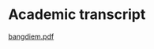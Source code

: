 # Academic transcript
[bangdiem.pdf](https://github.com/user-attachments/files/17487902/bangdiem.pdf)
